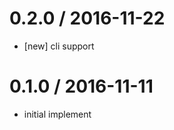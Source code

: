 0.2.0 / 2016-11-22
==================
- [new] cli support

0.1.0 / 2016-11-11
==================
- initial implement
